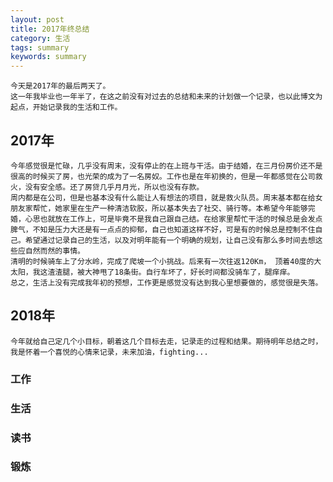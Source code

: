 ```yaml
---
layout: post
title: 2017年终总结
category: 生活
tags: summary
keywords: summary
---
```


    今天是2017年的最后两天了。
    这一年我毕业也一年半了，在这之前没有对过去的总结和未来的计划做一个记录，也以此博文为起点，开始记录我的生活和工作。
## 2017年
    今年感觉很是忙碌，几乎没有周末，没有停止的在上班与干活。由于结婚，在三月份房价还不是很高的时候买了房，也光荣的成为了一名房奴。工作也是在年初换的，但是一年都感觉在公司救火，没有安全感。还了房贷几乎月月光，所以也没有存款。
    周内都是在公司，但是也基本没有什么能让人有想法的项目，就是救火队员。周末基本都在给女朋友家帮忙，她家里在生产一种清洁软胶，所以基本失去了社交、骑行等。本希望今年能够完婚，心思也就放在工作上，可是毕竟不是我自己跟自己结。在给家里帮忙干活的时候总是会发点脾气，不知是压力大还是有一点点的抑郁，自己也知道这样不好，可是有的时候总是控制不住自己。希望通过记录自己的生活，以及对明年能有一个明确的规划，让自己没有那么多时间去想这些应自然而然的事情。
    清明的时候骑车上了分水岭，完成了爬坡一个小挑战。后来有一次往返120Km， 顶着40度的大太阳，我这渣渣腿，被大神甩了18条街。自行车坏了，好长时间都没骑车了，腿痒痒。
    总之，生活上没有完成我年初的预想，工作更是感觉没有达到我心里想要做的，感觉很是失落。

## 2018年
    今年就给自己定几个小目标，朝着这几个目标去走，记录走的过程和结果。期待明年总结之时，我是怀着一个喜悦的心情来记录，未来加油，fighting...

### 工作


### 生活


### 读书


### 锻炼
